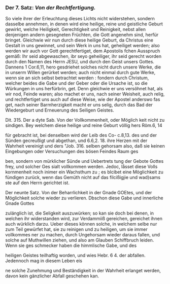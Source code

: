<!--
OCR: content-0051.xml, content-0052.xml
Buchseite: 32,33
-->

### Der 7. Satz: *Von der Rechtfertigung.*


So viele ihrer der Erleuchtung dieses Lichts nicht widerstehen, 
sondern dasselbe annehmen, in denen<!-- Seite 33 -->
wird eine heilige, reine und geistliche Geburt gewirkt, 
welche Heiligkeit, Gerechtigkeit und Reinigkeit, 
nebst allen denjenigen andern gesegneten Früchten, die Gott angenehm sind, herfür bringet. Gleichwie wir nun durch diese heilige Geburt, da Christus eine Gestalt in uns gewinnet, und sein Werk in uns hat, geheiliget werden; also werden wir auch vor Gott gerechtfertiget, dem Apostolis fchen Ausspruch gemäß: Ihr seid abgewaschen, ibr seyo geheiliger, ihr seid gerecht worden durch den Namen des Herrn JESU, und durch den Geist unsers Gottes. Dannens 1 Cor.6,11, hero gesdriehet solches nicht durch unsere Werke, die in unserm Willen gerürket werden; auch nicht einmal durch gute Werke, wenn sie an sich selbst betrachtet werden : fondern durch Christum, welcher beides die Gabe und der Geber oder die Ursache ist, so die Würkungen in uns herfürbrin, get. Denn gleichwie er uns versöhnet hat, als wir nod, Feinde waren; also machet er uns, nach seiner Weisheit, auch relig, und rechtfertiget uns auch auf diese Weise, wie der Apostel anderswo fas get, nach seiner Barmherzigkeit macht er uns selig, durch das Bad der Wiedergeburt und Erneuerung des Seiligen Geistes.

Dit. 315. Der a dyte Sab. Von der Vollkommenheit, oder Möglich
keit nicht zu sindigen. Bey welchem diese heilige und reine Geburt völlig hers Röm.6, 14

für gebracht ist, bei denselben wird der Leib des Co- c.8,13. des und der Sünden gecreußigt und abgethan, und 6.6,2. 18. ihre Herzen mit der Wahrheit vereinigt
 und ders "Job. 316. selben gehorsam also, daß sie keinen Eingebungen oder Versuchungen des bösen Feindes Raum ges

ben, sondern von mürklicher Sünde und Uebertrets tung der Gebote Gottes frey, und solcher Ges sialt vollkommen werden. Jedoc, låsset diese Volls kornmenheit noch inimer ein Wachsthum zu ; es blcibet eine Möglichkeit zu fündigen zurück, wenn das Gemüth nicht auf das filcißigjie und wad)sams ste auf den Herrn gerichtet ist.

Der neunte Satz. Von der Beharrlichkeit in der Gnade GOEtes, und der Möglichkeit solche wieder
zu verlieren. Dbschon diese Gabe und innerliche Gnade Gottes

zulänglich ist, die Seligkeit auszuwürken; so kan sie doch bei denen, in welchen ihr widerstanden wird, zur Verdammiiß gereichen, gereichet ihnen auch würklich darzu. Ueber dieses können solche, in welchem selbe nur zum Teil gewürfet hat, sie zu reinigen und zu heiligen, um sie immer vollkommes ner zu machen, durch Ungehorsam wieder daraus fallen, und solche auf Muthwillen ziehen, und also am Glauben Schiffbruch leiden. Wenn sie ges schmecker haben die himmlische Gabe, und des

heiligen Geistes teilhaftig worden, und wies Hebr. 6 4. der abfallen. Jedennoch mag in diesem Leben eis

ne solche Zunehmung und Beständigkeit in der
Wahrheit erlanget werden, davon kein gänzlicher
Abfall geschehen kan.
